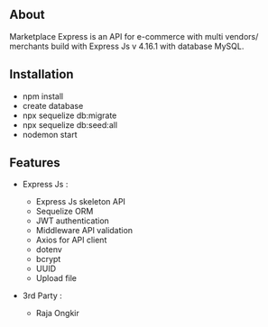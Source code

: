 ## About

Marketplace Express is an API for e-commerce with multi vendors/ merchants build with Express Js v 4.16.1 with database MySQL.

## Installation

- npm install
- create database
- npx sequelize db:migrate
- npx sequelize db:seed:all
- nodemon start

## Features

- Express Js :
	- Express Js skeleton API
	- Sequelize ORM
	- JWT authentication
	- Middleware API validation
	- Axios for API client
	- dotenv
	- bcrypt
	- UUID
	- Upload file

- 3rd Party :
	- Raja Ongkir
